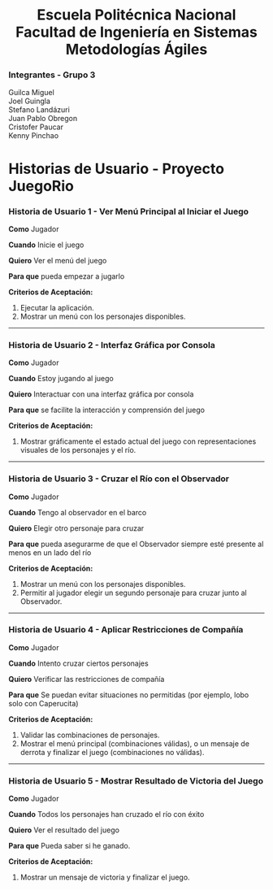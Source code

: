 <h1 align="center">
    Escuela Politécnica Nacional<br>
    Facultad de Ingeniería en Sistemas<br>
    Metodologías Ágiles<br>
</h1>

### Integrantes - Grupo 3

Guilca Miguel  
Joel Guingla  
Stefano Landázuri  
Juan Pablo Obregon  
Cristofer Paucar  
Kenny Pinchao

# Historias de Usuario - Proyecto JuegoRio

### Historia de Usuario 1 - Ver Menú Principal al Iniciar el Juego

**Como** Jugador

**Cuando** Inicie el juego  

**Quiero** Ver el menú del juego

**Para que** pueda empezar a jugarlo

**Criterios de Aceptación:**

1. Ejecutar la aplicación.
2. Mostrar un menú con los personajes disponibles.

---

### Historia de Usuario 2 - Interfaz Gráfica por Consola

**Como** Jugador

**Cuando** Estoy jugando al juego

**Quiero** Interactuar con una interfaz gráfica por consola

**Para que** se facilite la interacción y comprensión del juego

**Criterios de Aceptación:**

1. Mostrar gráficamente el estado actual del juego con representaciones visuales de los personajes y el río.

---

### Historia de Usuario 3 - Cruzar el Río con el Observador

**Como** Jugador

**Cuando** Tengo al observador en el barco

**Quiero** Elegir otro personaje para cruzar

**Para que** pueda asegurarme de que el Observador siempre esté presente al menos en un lado del río

**Criterios de Aceptación:**

1. Mostrar un menú con los personajes disponibles.
2. Permitir al jugador elegir un segundo personaje para cruzar junto al Observador.

---

### Historia de Usuario 4 - Aplicar Restricciones de Compañía

**Como** Jugador

**Cuando** Intento cruzar ciertos personajes

**Quiero** Verificar las restricciones de compañía

**Para que** Se puedan evitar situaciones no permitidas (por ejemplo, lobo solo con Caperucita)

**Criterios de Aceptación:**

1. Validar las combinaciones de personajes.
1. Mostrar el menú principal (combinaciones válidas), o un mensaje de derrota y finalizar el juego (combinaciones no válidas).

---

### Historia de Usuario 5 - Mostrar Resultado de Victoria del Juego

**Como** Jugador

**Cuando** Todos los personajes han cruzado el río con éxito

**Quiero** Ver el resultado del juego

**Para que** Pueda saber si he ganado.

**Criterios de Aceptación:**

1. Mostrar un mensaje de victoria y finalizar el juego.
